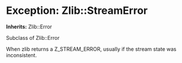 # Exception: Zlib::StreamError
**Inherits:** Zlib::Error
    

Subclass of Zlib::Error

When zlib returns a Z_STREAM_ERROR, usually if the stream state was
inconsistent.



